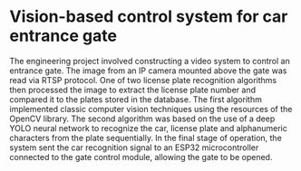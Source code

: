 # Vision-based control system for car entrance gate
 The engineering project involved constructing a video system to control an entrance gate. The image from an IP camera mounted above the gate was read via RTSP protocol. One of two license plate recognition algorithms then processed the image to extract the license plate number and compared it to the plates stored in the database. The first algorithm implemented classic computer vision techniques using the resources of the OpenCV library. The second algorithm was based on the use of a deep YOLO neural network to recognize the car, license plate and alphanumeric characters from the plate sequentially. In the final stage of operation, the system sent the car recognition signal to an ESP32 microcontroller connected to the gate control module, allowing the gate to be opened.

